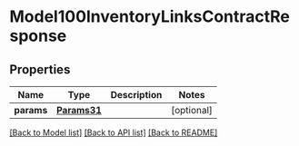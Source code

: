 # Model100InventoryLinksContractResponse

## Properties
Name | Type | Description | Notes
------------ | ------------- | ------------- | -------------
**params** | [**Params31**](Params31.md) |  | [optional] 

[[Back to Model list]](../README.md#documentation-for-models) [[Back to API list]](../README.md#documentation-for-api-endpoints) [[Back to README]](../README.md)


